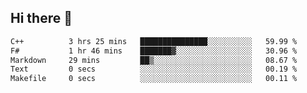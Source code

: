 ## Hi there 👋

 <!--START_SECTION:waka-->

```txt
C++          3 hrs 25 mins   ███████████████░░░░░░░░░░   59.99 %
F#           1 hr 46 mins    ███████▓░░░░░░░░░░░░░░░░░   30.96 %
Markdown     29 mins         ██▒░░░░░░░░░░░░░░░░░░░░░░   08.67 %
Text         0 secs          ░░░░░░░░░░░░░░░░░░░░░░░░░   00.19 %
Makefile     0 secs          ░░░░░░░░░░░░░░░░░░░░░░░░░   00.11 %
```

<!--END_SECTION:waka-->

<!--
**ValentinRapp/ValentinRapp** is a ✨ _special_ ✨ repository because its `README.md` (this file) appears on your GitHub profile.

Here are some ideas to get you started:

- 🔭 I’m currently working on ...
- 🌱 I’m currently learning ...
- 👯 I’m looking to collaborate on ...
- 🤔 I’m looking for help with ...
- 💬 Ask me about ...
- 📫 How to reach me: ...
- 😄 Pronouns: ...
- ⚡ Fun fact: ...
-->

